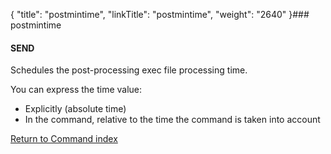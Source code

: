{
    "title": "postmintime",
    "linkTitle": "postmintime",
    "weight": "2640"
}### postmintime

#### SEND

Schedules the post-processing exec file processing time.

You can express the time value:

- Explicitly
    (absolute time)
- In
    the command, relative to the time the command is taken into
    account

[Return to Command index](../../)
